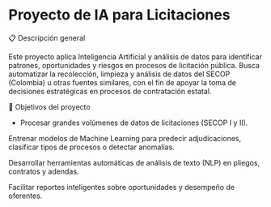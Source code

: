 # Proyecto de IA para Licitaciones 
📋 Descripción general

Este proyecto aplica Inteligencia Artificial y análisis de datos para identificar patrones, oportunidades y riesgos en procesos de licitación pública.
Busca automatizar la recolección, limpieza y análisis de datos del SECOP (Colombia) u otras fuentes similares, con el fin de apoyar la toma de decisiones estratégicas en procesos de contratación estatal.

🎯 Objetivos del proyecto

* Procesar grandes volúmenes de datos de licitaciones (SECOP I y II).

Entrenar modelos de Machine Learning para predecir adjudicaciones, clasificar tipos de procesos o detectar anomalías.

Desarrollar herramientas automáticas de análisis de texto (NLP) en pliegos, contratos y adendas.

Facilitar reportes inteligentes sobre oportunidades y desempeño de oferentes.
